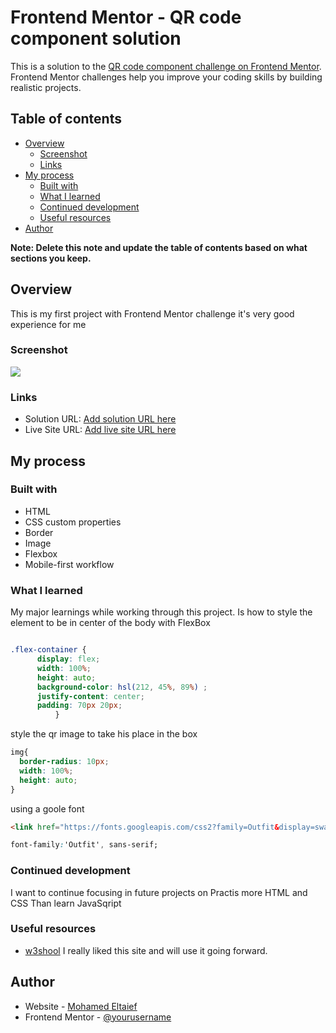 # Frontend Mentor - QR code component solution

This is a solution to the [QR code component challenge on Frontend Mentor](https://www.frontendmentor.io/challenges/qr-code-component-iux_sIO_H). Frontend Mentor challenges help you improve your coding skills by building realistic projects. 

## Table of contents

- [Overview](#overview)
  - [Screenshot](#screenshot)
  - [Links](#links)
- [My process](#my-process)
  - [Built with](#built-with)
  - [What I learned](#what-i-learned)
  - [Continued development](#continued-development)
  - [Useful resources](#useful-resources)
- [Author](#author)


**Note: Delete this note and update the table of contents based on what sections you keep.**

## Overview

This is my first project with Frontend Mentor challenge it's very good experience for me

### Screenshot

![](./screenshot.jpg)



### Links

- Solution URL: [Add solution URL here](https://your-solution-url.com)
- Live Site URL: [Add live site URL here](https://your-live-site-url.com)

## My process

### Built with

- HTML
- CSS custom properties
- Border
- Image
- Flexbox
- Mobile-first workflow


### What I learned

My major learnings while working through this project. 
Is how to style the element to be in center of the body with FlexBox  

```css

.flex-container {
      display: flex;
      width: 100%;
      height: auto;
      background-color: hsl(212, 45%, 89%) ;
      justify-content: center;
      padding: 70px 20px;
          }
```
style the qr image to take his place in the box 
```css
img{
  border-radius: 10px;
  width: 100%;
  height: auto;
}
```
using a goole font
```html
<link href="https://fonts.googleapis.com/css2?family=Outfit&display=swap" rel="stylesheet">
```
```css
font-family:'Outfit', sans-serif;
```

### Continued development

I want to continue focusing in future projects on Practis more HTML and CSS Than learn JavaSqript

### Useful resources

- [w3shool](https://www.w3schools.com)  I really liked this site and will use it going forward.

## Author

- Website - [Mohamed Eltaief](https://www.your-site.com)
- Frontend Mentor - [@yourusername](https://www.frontendmentor.io/profile/Mohammed-Eltaief)
